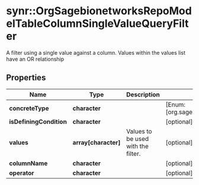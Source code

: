 # synr::OrgSagebionetworksRepoModelTableColumnSingleValueQueryFilter

A filter using a single value against a column. Values within the values list have an OR relationship

## Properties
Name | Type | Description | Notes
------------ | ------------- | ------------- | -------------
**concreteType** | **character** |  | [Enum: [org.sagebionetworks.repo.model.table.ColumnSingleValueQueryFilter]] 
**isDefiningCondition** | **character** |  | [optional] 
**values** | **array[character]** | Values to be used with the filter. | [optional] 
**columnName** | **character** |  | [optional] 
**operator** | **character** |  | [optional] 


